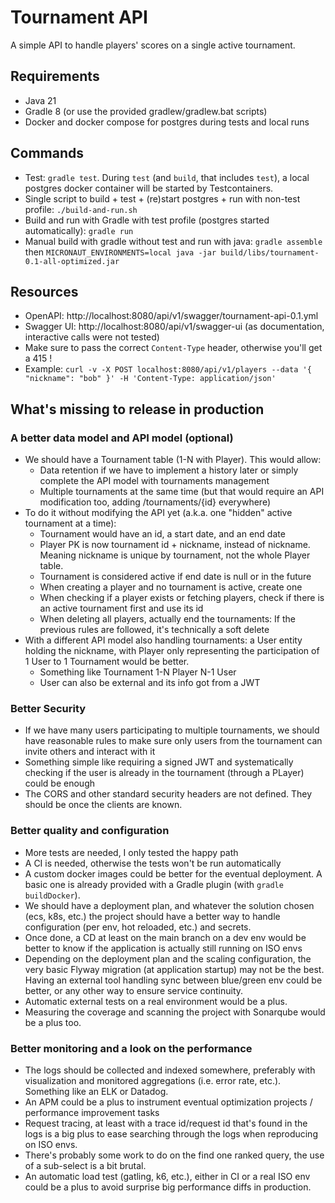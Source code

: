 # Tournament API

A simple API to handle players' scores on a single active tournament.

## Requirements
* Java 21
* Gradle 8 (or use the provided gradlew/gradlew.bat scripts)
* Docker and docker compose for postgres during tests and local runs

## Commands
* Test: `gradle test`. During `test` (and `build`, that includes `test`), a local postgres docker container will be started by Testcontainers.
* Single script to build + test + (re)start postgres + run with non-test profile: `./build-and-run.sh`
* Build and run with Gradle with test profile (postgres started automatically): `gradle run`
* Manual build with gradle without test and run with java: `gradle assemble` then `MICRONAUT_ENVIRONMENTS=local java -jar build/libs/tournament-0.1-all-optimized.jar`

## Resources
* OpenAPI: http://localhost:8080/api/v1/swagger/tournament-api-0.1.yml
* Swagger UI: http://localhost:8080/api/v1/swagger-ui (as documentation, interactive calls were not tested)
* Make sure to pass the correct `Content-Type` header, otherwise you'll get a 415 !
* Example: `curl -v -X POST localhost:8080/api/v1/players --data '{ "nickname": "bob" }' -H 'Content-Type: application/json'`

## What's missing to release in production

### A better data model and API model (optional)
* We should have a Tournament table (1-N with Player). This would allow:
  * Data retention if we have to implement a history later or simply complete the API model with tournaments management
  * Multiple tournaments at the same time (but that would require an API modification too, adding /tournaments/{id} everywhere)
* To do it without modifying the API yet (a.k.a. one "hidden" active tournament at a time):
  * Tournament would have an id, a start date, and an end date
  * Player PK is now tournament id + nickname, instead of nickname. Meaning nickname is unique by tournament, not the whole Player table.
  * Tournament is considered active if end date is null or in the future
  * When creating a player and no tournament is active, create one
  * When checking if a player exists or fetching players, check if there is an active tournament first and use its id
  * When deleting all players, actually end the tournaments: If the previous rules are followed, it's technically a soft delete
* With a different API model also handling tournaments: a User entity holding the nickname, with Player only representing the participation of 1 User to 1 Tournament would be better.
  * Something like Tournament 1-N Player N-1 User
  * User can also be external and its info got from a JWT

### Better Security
* If we have many users participating to multiple tournaments, we should have reasonable rules to make sure only users from the tournament can invite others and interact with it
* Something simple like requiring a signed JWT and systematically checking if the user is already in the tournament (through a PLayer) could be enough
* The CORS and other standard security headers are not defined. They should be once the clients are known.

### Better quality and configuration
* More tests are needed, I only tested the happy path
* A CI is needed, otherwise the tests won't be run automatically
* A custom docker images could be better for the eventual deployment. A basic one is already provided with a Gradle plugin (with `gradle buildDocker`).
* We should have a deployment plan, and whatever the solution chosen (ecs, k8s, etc.) the project should have a better way to handle configuration (per env, hot reloaded, etc.) and secrets.
* Once done, a CD at least on the main branch on a dev env would be better to know if the application is actually still running on ISO envs
* Depending on the deployment plan and the scaling configuration, the very basic Flyway migration (at application startup) may not be the best. Having an external tool handling sync between blue/green env could be better, or any other way to ensure service continuity. 
* Automatic external tests on a real environment would be a plus.
* Measuring the coverage and scanning the project with Sonarqube would be a plus too.

### Better monitoring and a look on the performance
* The logs should be collected and indexed somewhere, preferably with visualization and monitored aggregations (i.e. error rate, etc.). Something like an ELK or Datadog.
* An APM could be a plus to instrument eventual optimization projects / performance improvement tasks
* Request tracing, at least with a trace id/request id that's found in the logs is a big plus to ease searching through the logs when reproducing on ISO envs.
* There's probably some work to do on the find one ranked query, the use of a sub-select is a bit brutal.
* An automatic load test (gatling, k6, etc.), either in CI or a real ISO env could be a plus to avoid surprise big performance diffs in production.
